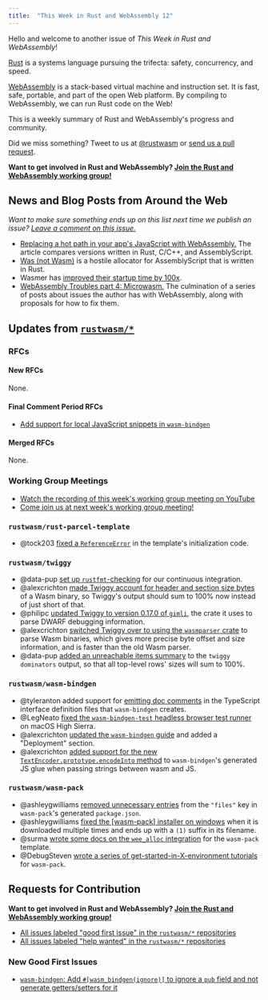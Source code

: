 ```yaml
---
title:  "This Week in Rust and WebAssembly 12"
---
```


Hello and welcome to another issue of *This Week in Rust and WebAssembly*!

[Rust](https://rust-lang.org) is a systems language pursuing the trifecta:
safety, concurrency, and speed.

[WebAssembly](http://webassembly.org) is a stack-based virtual machine and
instruction set. It is fast, safe, portable, and part of the open Web
platform. By compiling to WebAssembly, we can run Rust code on the Web!

This is a weekly summary of Rust and WebAssembly's progress and community.

Did we miss something? Tweet to us at [@rustwasm](https://twitter.com/rustwasm)
or [send us a pull request](https://github.com/rustwasm/rustwasm.github.io).

**Want to get involved in Rust and WebAssembly? [Join the Rust and WebAssembly working group!][get-involved]**

<!-- TODO: check recent r/rust and users.rust-lang.org posts for "wasm" and "webassembly": -->
<!-- https://twitter.com/rustwasm -->

## News and Blog Posts from Around the Web

*Want to make sure something ends up on this list next time we publish an issue?
[Leave a comment on this issue.](https://github.com/rustwasm/team/issues/79)*

* [Replacing a hot path in your app's JavaScript with
  WebAssembly.](https://developers.google.com/web/updates/2019/02/hotpath-with-wasm)
  The article compares versions written in Rust, C/C++, and AssemblyScript.
* [Was (not Wasm)](https://github.com/jedisct1/was-not-wasm) is a hostile
  allocator for AssemblyScript that is written in Rust.
* Wasmer has [improved their startup time by
  100x](https://medium.com/wasmer/running-webassembly-100x-faster-%EF%B8%8F-a8237e9a372d).
* [WebAssembly Troubles part 4: Microwasm.](http://troubles.md/posts/microwasm/)
  The culmination of a series of posts about issues the author has with
  WebAssembly, along with proposals for how to fix them.

## Updates from [`rustwasm/*`](https://github.com/rustwasm)

### RFCs

#### New RFCs

None.

#### Final Comment Period RFCs

* [Add support for local JavaScript snippets in
  `wasm-bindgen`](https://github.com/rustwasm/rfcs/pull/6)

#### Merged RFCs

None.

### Working Group Meetings

* [Watch the recording of this week's working group meeting on
  YouTube](https://www.youtube.com/watch?v=3YjN69U6ySE)
* [Come join us at next week's working group
  meeting!](https://github.com/rustwasm/team/issues/258)

### `rustwasm/rust-parcel-template`

* @tock203 [fixed a
  `ReferenceError`](https://github.com/rustwasm/rust-parcel-template/pull/22) in
  the template's initialization code.

### `rustwasm/twiggy`

* @data-pup [set up
  `rustfmt`-checking](https://github.com/rustwasm/twiggy/pull/253) for our
  continuous integration.
* @alexcrichton [made Twiggy account for header and section size
  bytes](https://github.com/rustwasm/twiggy/pull/250) of a Wasm binary, so
  Twiggy's output should sum to 100% now instead of just short of that.
* @philipc [updated Twiggy to version 0.17.0 of
  `gimli`](https://github.com/rustwasm/twiggy/pull/247), the crate it uses to
  parse DWARF debugging information.
* @alexcrichton [switched Twiggy over to using the `wasmparser`
  crate](https://github.com/rustwasm/twiggy/pull/245) to parse Wasm binaries,
  which gives more precise byte offset and size information, and is faster than
  the old Wasm parser.
* @data-pup [added an unreachable items
  summary](https://github.com/rustwasm/twiggy/pull/244) to the `twiggy
  dominators` output, so that all top-level rows' sizes will sum to 100%.

### `rustwasm/wasm-bindgen`

* @tyleranton added support for [emitting doc
  comments](https://github.com/rustwasm/wasm-bindgen/pull/1302) in the
  TypeScript interface definition files that `wasm-bindgen` creates.
* @LegNeato [fixed the `wasm-bindgen-test` headless browser test
  runner](https://github.com/rustwasm/wasm-bindgen/pull/1298) on macOS High
  Sierra.
* @alexcrichton [updated the `wasm-bindgen`
  guide](https://github.com/rustwasm/wasm-bindgen/pull/1285) and added a
  "Deployment" section.
* @alexcrichton [added support for the new `TextEncoder.prototype.encodeInto`
  method](https://github.com/rustwasm/wasm-bindgen/pull/1279) to
  `wasm-bindgen`'s generated JS glue when passing strings between wasm and JS.

### `rustwasm/wasm-pack`

* @ashleygwilliams [removed unnecessary
  entries](https://github.com/rustwasm/wasm-pack/pull/556) from the `"files"`
  key in `wasm-pack`'s generated `package.json`.
* @ashleygwilliams [fixed the [wasm-pack] installer on
  windows](https://github.com/rustwasm/wasm-pack/pull/550) when it is downloaded
  multiple times and ends up with a `(1)` suffix in its filename.
* @surma [wrote some docs on the `wee_alloc`
  integration](https://github.com/rustwasm/wasm-pack/pull/542) for the
  `wasm-pack` template.
* @DebugSteven [wrote a series of get-started-in-X-environment
  tutorials](https://github.com/rustwasm/wasm-pack/pull/536) for `wasm-pack`.

## Requests for Contribution

**Want to get involved in Rust and WebAssembly? [Join the Rust and WebAssembly
working group!][get-involved]**

* [All issues labeled "good first issue" in the `rustwasm/*` repositories](https://github.com/issues?q=is%3Aopen+is%3Aissue+user%3Arustwasm+archived%3Afalse+label%3A%22good+first+issue%22)
* [All issues labeled "help wanted" in the `rustwasm/*` repositories](https://github.com/issues?q=is%3Aopen+is%3Aissue+user%3Arustwasm+archived%3Afalse+label%3A%22help+wanted%22)

[get-involved]: https://github.com/rustwasm/team/blob/master/README.md#get-involved

### New Good First Issues

* [`wasm-bindgen`: Add `#[wasm_bindgen(ignore)]` to ignore a `pub` field and not
  generate getters/setters for
  it](https://github.com/rustwasm/wasm-bindgen/issues/1284)
